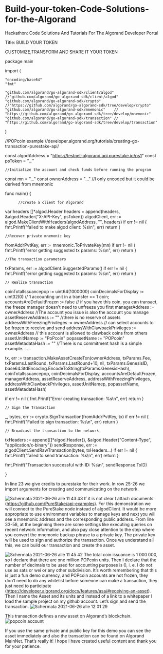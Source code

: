 # Build-your-token-Code-Solutions-for-the-Algorand
Hackathon: Code Solutions And Tutorials For The Algorand Developer Portal

Title: BUILD YOUR TOKEN

CUSTOMIZE,TRANSFORM AND SHARE IT YOUR TOKEN

package main

import (

	"encoding/base64"
	"fmt"

	"github.com/algorand/go-algorand-sdk/client/algod" //"github.com/algorand/go-algorand-sdk/client/algod"
	"github.com/algorand/go-algorand-sdk/crypto"       //"https://github.com/algorand/go-algorand-sdk/tree/develop/crypto"
	"github.com/algorand/go-algorand-sdk/mnemonic"    // "https://github.com/algorand/go-algorand-sdk/tree/develop/mnemonic"
	"github.com/algorand/go-algorand-sdk/transaction" // "https://github.com/algorand/go-algorand-sdk/tree/develop/transaction"

)

 //POPcoin example
 //developer.algorand.org/tutorials/creating-go-transaction-purestake-api/

const algodAddress = "https://testnet-algorand.api.purestake.io/ps1"
const psToken = "..."


    //Initialize the account and check funds before running the program
const mn = "..."
const ownerAddress = "..."   //I only encoded but it could be derived from mnemonic

func main() {
          
          //Create a client for Algorand
var headers []*algod.Header
headers = append(headers, &algod.Header{"X-API-Key", psToken})
algodClient, err := algod.MakeClientWithHeaders(algodAddress, "", headers)
if err != nil {
        fmt.Printf("failed to make algod client: %s\n", err)
        return
	}


    //Recover private mnemonic key
	
fromAddrPvtKey, err := mnemonic.ToPrivateKey(mn)
if err != nil {
        fmt.Printf("error getting suggested tx params: %s\n", err)
        return
	}
     
	//The transaction parameters
txParams, err := algodClient.SuggestedParams()
if err != nil {
        fmt.Printf("error getting suggested tx params: %s\n", err)
        return
	}


	// Realize transaction
coinTotalIssuancepop := uint64(1000000)
coinDecimalsForDisplay := uint32(0) // 1 accounting unit in a transfer == 1 coin;
accountsAreDefaultFrozen := false // if you have this coin, you can transact, the freeze manager doesn't need to unfreeze you first
managerAddress := ownerAddress //The account you issue is also the account you manage
assetReserveAddress := "" //there is no reserve of assets
addressWithFreezingPrivileges := ownerAddress // can select accounts to be frozen to receive and send
addressWithClawbackPrivileges := ownerAddress // this account is allowed to clawback coins from others
assetUnitNamep := "PoPcoin"
popassetName := "POPcoin"
assetMetadataHash := "" //There is no commitment hash is a simple example. . . .

tx, err := transaction.MakeAssetCreateTxn(ownerAddress, txParams.Fee, txParams.LastRound, txParams.LastRound+10, nil, txParams.GenesisID, base64.StdEncoding.EncodeToString(txParams.GenesisHash),
    coinTotalIssuancepop, coinDecimalsForDisplay, accountsAreDefaultFrozen, managerAddress, assetReserveAddress, addressWithFreezingPrivileges,  addressWithClawbackPrivileges, assetUnitNamep, popassetName, assetMetadataHash)

if err != nil {
		 fmt.Printf("Error creating transaction: %s\n", err)
		 return
	}

	// Sign the Transaction
_, bytes, err := crypto.SignTransaction(fromAddrPvtKey, tx)
if err != nil {
		 fmt.Printf("Failed to sign transaction: %s\n", err)
		 return
	}

	// Broadcast the transaction to the network
txHeaders := append([]*algod.Header{}, &algod.Header{"Content-Type", "application/x-binary"})
sendResponse, err := algodClient.SendRawTransaction(bytes, txHeaders...)
if err != nil {
		    fmt.Printf("failed to send transaction: %s\n", err)
		    return
	}

fmt.Printf("Transaction successful with ID: %s\n", sendResponse.TxID)

}

In line 23 we give credits to purestake for their work.
In row 25-26 we import arguments for creating and communicating on the network.

![Schermata 2021-06-26 alle 11 43 43](https://user-images.githubusercontent.com/73669069/123509096-e1a1ea00-d673-11eb-9851-8382447f9980.png)
If it is not clear I attach documents (https://github.com/PureStake/api-examples).
For this demonstration we will connect to the PureStake node instead of algodClient.
It would be more appropriate to use environment variables to manage keys and next you will see a mnemonic address and the corresponding public address.
From line 33-58, at the beginning there are some settings like executing queries on recent network information, and also pay close attention to the step where you convert the mnemonic backup phrase to a private key.
The private key will be used to sign and authorize the transaction.
Once we understand all this, we can build our transaction and create the asset.

![Schermata 2021-06-26 alle 11 45 42](https://user-images.githubusercontent.com/73669069/123509134-1f9f0e00-d674-11eb-90e1-dacf416e2dd4.png)
The total coin issuance is 1 000 000, so I declare that there are one million POPcoin units.
Then I declare that the number of decimals to be used for accounting purposes is 0, i. e. I do not use as sats or wei or any other subdivision.
It’s worth remembering that this is just a fun demo currency, and POPcoin accounts are not frozen, they don’t need to do any whitelist before someone can make a transaction, they just need to participate (https://developer.algorand.org/docs/features/asa/#receiving-an-asset).
Then I name the Asset and its units and instead of a link to a whitepaper I load the sample project on my github account.
Let’s sign and send the transaction.
![Schermata 2021-06-26 alle 12 01 29](https://user-images.githubusercontent.com/73669069/123509522-49593480-d676-11eb-8e5f-ab908861db0b.png)

This transaction defines a new asset on Algorand’s blockchain.
![popcoin account](https://user-images.githubusercontent.com/73669069/123519103-90ace880-d6a9-11eb-918f-e5d332837854.png)

If you use the same private and public key for this demo you can see the asset immediately and also the transaction can be found on Algorand MainNet.
That’s really it! I hope I have created useful content and thank you for your patience.















